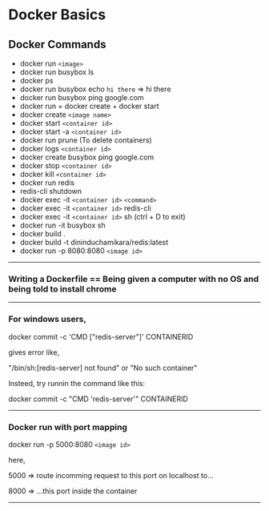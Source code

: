 # Docker Basics

## Docker Commands

* docker run `<image>`
* docker run busybox ls
* docker ps
* docker run busybox echo `hi there` => hi there
* docker run busybox ping google.com
* docker run = docker create + docker start
* docker create `<image name>`
* docker start `<container id>`
* docker start -a `<container id>`
* docker run prune (To delete containers)
* docker logs `<container id>`
* docker create busybox ping google.com
* docker stop `<container id>`
* docker kill `<container id>`
* docker run redis
* redis-cli shutdown
* docker exec -it `<container id>` `<command>`
* docker exec -it `<container id>` redis-cli
* docker exec -it `<container id>` sh (ctrl + D to exit)
* docker run -it busybox sh
* docker build .
* docker build -t dininduchamikara/redis:latest
* docker run -p 8080:8080 `<image id>`

---------------------

### Writing a Dockerfile == Being given a computer with no OS and being told to install chrome

---------------------

### For windows users,

docker commit -c 'CMD ["redis-server"]' CONTAINERID

gives error like,

"/bin/sh:[redis-server] not found" or "No such container"

Insteed, try runnin the command like this:

docker commit -c "CMD 'redis-server'" CONTAINERID

------------------------

### Docker run with port mapping 

docker run -p 5000:8080 `<image id>`

here, 

5000 => route incomming request to this port on localhost to...

8000 => ...this port inside the container 

-----------------------